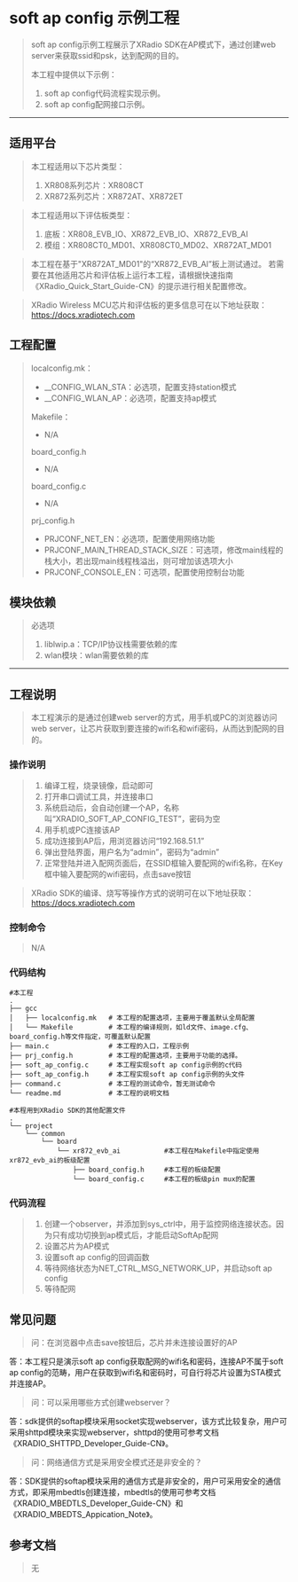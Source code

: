 # soft ap config 示例工程

> soft ap config示例工程展示了XRadio SDK在AP模式下，通过创建web server来获取ssid和psk，达到配网的目的。
>
> 本工程中提供以下示例：
> 1. soft ap config代码流程实现示例。
> 2. soft ap config配网接口示例。

---

## 适用平台

> 本工程适用以下芯片类型：
>
> 1. XR808系列芯片：XR808CT
> 2. XR872系列芯片：XR872AT、XR872ET

> 本工程适用以下评估板类型：
> 1. 底板：XR808_EVB_IO、XR872_EVB_IO、XR872_EVB_AI
> 2. 模组：XR808CT0_MD01、XR808CT0_MD02、XR872AT_MD01

> 本工程在基于"XR872AT_MD01"的“XR872_EVB_AI”板上测试通过。
> 若需要在其他适用芯片和评估板上运行本工程，请根据快速指南《XRadio_Quick_Start_Guide-CN》的提示进行相关配置修改。

> XRadio Wireless MCU芯片和评估板的更多信息可在以下地址获取：
> https://docs.xradiotech.com

## 工程配置

> localconfig.mk：
> * __CONFIG_WLAN_STA：必选项，配置支持station模式
> * __CONFIG_WLAN_AP：必选项，配置支持ap模式
>
> Makefile：
> * N/A
>
> board_config.h
> * N/A
>
> board_config.c
> * N/A
>
> prj_config.h
> * PRJCONF_NET_EN：必选项，配置使用网络功能
> * PRJCONF_MAIN_THREAD_STACK_SIZE：可选项，修改main线程的栈大小，若出现main线程栈溢出，则可增加该选项大小
> * PRJCONF_CONSOLE_EN：可选项，配置使用控制台功能

## 模块依赖

> 必选项
> 1. liblwip.a：TCP/IP协议栈需要依赖的库
> 2. wlan模块：wlan需要依赖的库

---

## 工程说明

> 本工程演示的是通过创建web server的方式，用手机或PC的浏览器访问web  server，让芯片获取到要连接的wifi名和wifi密码，从而达到配网的目的。

### 操作说明

> 1. 编译工程，烧录镜像，启动即可
> 2. 打开串口调试工具，并连接串口
> 3. 系统启动后，会自动创建一个AP，名称叫“XRADIO_SOFT_AP_CONFIG_TEST”，密码为空
> 4. 用手机或PC连接该AP
> 5. 成功连接到AP后，用浏览器访问“192.168.51.1”
> 6. 弹出登陆界面，用户名为“admin”，密码为“admin”
> 7. 正常登陆并进入配网页面后，在SSID框输入要配网的wifi名称，在Key框中输入要配网的wifi密码，点击save按钮

> XRadio SDK的编译、烧写等操作方式的说明可在以下地址获取：
> https://docs.xradiotech.com

### 控制命令

> N/A


### 代码结构
```
#本工程
.
├── gcc
│   ├── localconfig.mk   # 本工程的配置选项，主要用于覆盖默认全局配置
│   └── Makefile         # 本工程的编译规则，如ld文件、image.cfg、board_config.h等文件指定，可覆盖默认配置
├── main.c               # 本工程的入口，工程示例
├── prj_config.h         # 本工程的配置选项，主要用于功能的选择。
├── soft_ap_config.c     # 本工程实现soft ap config示例的c代码
├── soft_ap_config.h     # 本工程实现soft ap config示例的头文件
├── command.c            # 本工程的测试命令，暂无测试命令
└── readme.md            # 本工程的说明文档

#本程用到XRadio SDK的其他配置文件
.
└── project
    └── common
        └── board
            └── xr872_evb_ai           #本工程在Makefile中指定使用xr872_evb_ai的板级配置
                ├── board_config.h     #本工程的板级配置
                └── board_config.c     #本工程的板级pin mux的配置
```
### 代码流程

> 1. 创建一个observer，并添加到sys_ctrl中，用于监控网络连接状态。因为只有成功切换到ap模式后，才能启动SoftAp配网
> 2. 设置芯片为AP模式
> 3. 设置soft ap config的回调函数
> 4. 等待网络状态为NET_CTRL_MSG_NETWORK_UP，并启动soft ap config
> 5. 等待配网
>

## 常见问题

> 问：在浏览器中点击save按钮后，芯片并未连接设置好的AP

答：本工程只是演示soft ap config获取配网的wifi名和密码，连接AP不属于soft ap config的范畴，用户在获取到wifi名和密码时，可自行将芯片设置为STA模式并连接AP。

> 问：可以采用哪些方式创建webserver？

答：sdk提供的softap模块采用socket实现webserver，该方式比较复杂，用户可采用shttpd模块来实现webserver，shttpd的使用可参考文档《XRADIO_SHTTPD_Developer_Guide-CN》。

> 问：网络通信方式是采用安全模式还是非安全的？

答：SDK提供的softap模块采用的通信方式是非安全的，用户可采用安全的通信方式，即采用mbedtls创建连接，mbedtls的使用可参考文档《XRADIO_MBEDTLS_Developer_Guide-CN》和《XRADIO_MBEDTS_Appication_Note》。
## 参考文档

   > 无